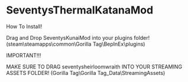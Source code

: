 # SeventysThermalKatanaMod
How To Install!

Drag and Drop SeventysKunaiMod into your plugins folder!(steam\steamapps\common\Gorilla Tag\BepInEx\plugins)

IMPORTANT!!!

MAKE SURE TO DRAG seventysheirloomwraith INTO YOUR STREAMING ASSETS FOLDER! (Gorilla Tag\Gorilla Tag_Data\StreamingAssets)
